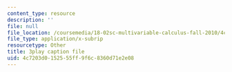 ```yaml
---
content_type: resource
description: ''
file: null
file_location: /coursemedia/18-02sc-multivariable-calculus-fall-2010/4c7203d0152555ff9f6c8360d71e2e08_6S3BJSsc72Q.vtt
file_type: application/x-subrip
resourcetype: Other
title: 3play caption file
uid: 4c7203d0-1525-55ff-9f6c-8360d71e2e08
---
```

